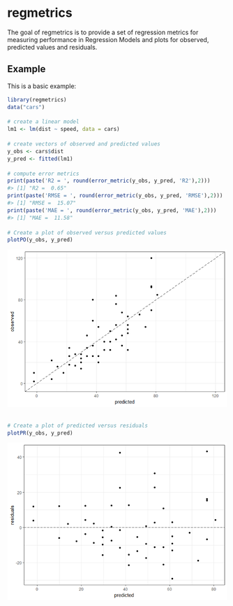 <!-- README.md is generated from README.Rmd. Please edit that file -->
regmetrics
==========

The goal of regmetrics is to provide a set of regression metrics for measuring performance in Regression Models and plots for observed, predicted values and residuals.

Example
-------

This is a basic example:

``` r
library(regmetrics)
data("cars")

# create a linear model
lm1 <- lm(dist ~ speed, data = cars)

# create vectors of observed and predicted values
y_obs <- cars$dist
y_pred <- fitted(lm1)

# compute error metrics
print(paste('R2 = ', round(error_metric(y_obs, y_pred, 'R2'),2)))
#> [1] "R2 =  0.65"
print(paste('RMSE = ', round(error_metric(y_obs, y_pred, 'RMSE'),2)))
#> [1] "RMSE =  15.07"
print(paste('MAE = ', round(error_metric(y_obs, y_pred, 'MAE'),2)))
#> [1] "MAE =  11.58"

# Create a plot of observed versus predicted values
plotPO(y_obs, y_pred)
```

![](README-example-1.png)

``` r

# Create a plot of predicted versus residuals
plotPR(y_obs, y_pred)
```

![](README-example-2.png)

